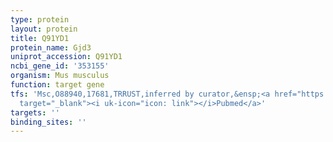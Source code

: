 ```yaml
---
type: protein
layout: protein
title: Q91YD1
protein_name: Gjd3
uniprot_accession: Q91YD1
ncbi_gene_id: '353155'
organism: Mus musculus
function: target gene
tfs: 'Msc,O88940,17681,TRRUST,inferred by curator,&ensp;<a href="https://www.ncbi.nlm.nih.gov/pubmed/?term=25487574%5Buid%5D"
  target="_blank"><i uk-icon="icon: link"></i>Pubmed</a>'
targets: ''
binding_sites: ''
---
```

